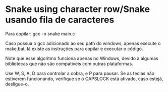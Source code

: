 # Snake using character row/Snake usando fila de caracteres

Para copilar: gcc -o snake main.c

Caso possua o gcc adicionado ao seu path do windows, apenas execute o make.bat, lá existe as instruções para
copilar e executar o código.

Note que esse algoritmo funciona apenas no Windows, devido à algumas bibliotecas que não são compativeis com outras plataformas.

Use W, S, A, D para controlar a cobra, e P para pausar. Se as teclas não estiverem funcionando, verifique se o
CAPSLOCK está ativado, caso estejá, desligue-o.
